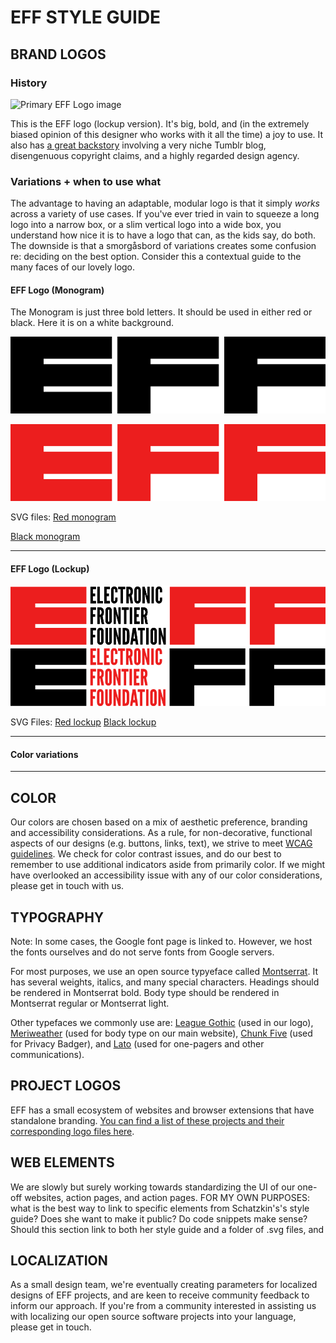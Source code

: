# EFF STYLE GUIDE

## BRAND LOGOS
### History
![Primary EFF Logo image](https://www.eff.org/files/2018/06/14/eff-logo-lockup-black.png)

This is the EFF logo (lockup version). It's big, bold, and (in the extremely biased opinion of this designer who works with it all the time) a joy to use. It also has [a great backstory](https://www.eff.org/deeplinks/2018/07/effs-new-logo-member-shirt) involving a very niche Tumblr blog, disengenuous copyright claims, and a highly regarded design agency. 

### Variations + when to use what
The advantage to having an adaptable, modular logo is that it simply *works* across a variety of use cases. If you've ever tried in vain to squeeze a long logo into a narrow box, or a slim vertical logo into a wide box, you understand how nice it is to have a logo that can, as the kids say, do both. The downside is that a smorgåsbord of variations creates some confusion re: deciding on the best option. Consider this a contextual guide to the many faces of our lovely logo. 

#### EFF Logo (Monogram)

The Monogram is just three bold letters. It should be used in either red or black. Here it is on a white background.

![EFF monogram black](logos/EFF_Monogram-primary-black.png)

![EFF monogram red](logos/eff-logo-monogram-red.png)

SVG files: 
[Red monogram](logos/eff-logo-monogram-red.svg)

[Black monogram](logos/EFF_monogram-black.svg)

---
#### EFF Logo (Lockup)

![EFF Lockup red](logos/eff-logo-lockup-red.png)
![EFF Lockup black](logos/EFF-logo-lockup-black.png)

SVG Files: 
[Red lockup](logos/eff-logo-lockup-red.svg)
[Black lockup](logos/EFF-logo-lockup-black.svg)

---
#### Color variations
---

## COLOR
Our colors are chosen based on a mix of aesthetic preference, branding and accessibility considerations.
As a rule, for non-decorative, functional aspects of our designs (e.g. buttons, links, text), we strive to meet [WCAG guidelines](https://webaim.org/articles/contrast/). We check for color contrast issues, and do our best to remember to use additional indicators aside from primarily color. If we might have overlooked an accessibility issue with any of our color considerations, please get in touch with us.

## TYPOGRAPHY
Note: In some cases, the Google font page is linked to. However, we host the fonts ourselves and do not serve fonts from Google servers. 

For most purposes, we use an open source typyeface called [Montserrat](https://fonts.google.com/specimen/Montserrat). It has several weights, italics, and many special characters. Headings should be rendered in Montserrat bold. Body type should be rendered in Montserrat regular or Montserrat light.

Other typefaces we commonly use are: [League Gothic](https://www.theleagueofmoveabletype.com/league-gothic) (used in our logo), [Meriweather](https://fonts.google.com/specimen/Merriweather) (used for body type on our main website), [Chunk Five](https://www.fontsquirrel.com/fonts/chunkfive) (used for Privacy Badger), and [Lato](https://fonts.google.com/specimen/Lato) (used for one-pagers and other communications).

## PROJECT LOGOS
EFF has a small ecosystem of websites and browser extensions that have standalone branding. [You can find a list of these projects and their corresponding logo files here](https://github.com/EFForg/design/blob/master/logos/logos.md). 

## WEB ELEMENTS
We are slowly but surely working towards standardizing the UI of our one-off websites, action pages, and action pages. FOR MY OWN PURPOSES: what is the best way to link to specific elements from Schatzkin's's style guide? Does she want to make it public? Do code snippets make sense? Should this section link to both her style guide and a folder of .svg files, and 

## LOCALIZATION
As a small design team, we're eventually creating parameters for localized designs of EFF projects, and are keen to receive community feedback to inform our approach. If you're from a community interested in assisting us with localizing our open source software projects into your language, please get in touch.


